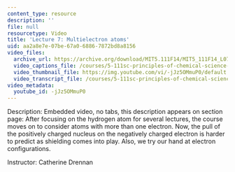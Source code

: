 ```yaml
---
content_type: resource
description: ''
file: null
resourcetype: Video
title: 'Lecture 7: Multielectron atoms'
uid: aa2a8e7e-07be-67a0-6886-7872bd8a8156
video_files:
  archive_url: https://archive.org/download/MIT5.111F14/MIT5_111F14_L07_300k.mp4
  video_captions_file: /courses/5-111sc-principles-of-chemical-science-fall-2014/05b3a9fed0ec58288b33d4a9ff68a8b4_-jJz5OMmuP0.vtt
  video_thumbnail_file: https://img.youtube.com/vi/-jJz5OMmuP0/default.jpg
  video_transcript_file: /courses/5-111sc-principles-of-chemical-science-fall-2014/7feeca142ed80e5aa65794a41ce4b0ce_-jJz5OMmuP0.pdf
video_metadata:
  youtube_id: -jJz5OMmuP0
---
```


Description: Embedded video, no tabs, this description appears on section page: After focusing on the hydrogen atom for several lectures, the course moves on to consider atoms with more than one electron. Now, the pull of the positively charged nucleus on the negatively charged electron is harder to predict as shielding comes into play. Also, we try our hand at electron configurations.

Instructor: Catherine Drennan